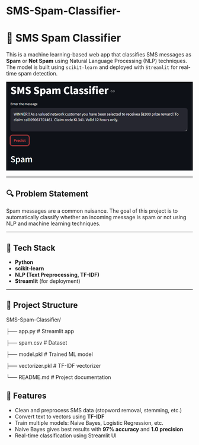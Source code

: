 # SMS-Spam-Classifier-
# 📩 SMS Spam Classifier

This is a machine learning-based web app that classifies SMS messages as **Spam** or **Not Spam** using Natural Language Processing (NLP) techniques. The model is built using `scikit-learn` and deployed with `Streamlit` for real-time spam detection.

![SpamDetection Screenshot](https://github.com/BhartiGangwar/SMS-Spam-Classifier-/blob/main/Sms_Spam_Demo.png?raw=true) <!-- Optional: Replace with your own screenshot -->

---

## 🔍 Problem Statement

Spam messages are a common nuisance. The goal of this project is to automatically classify whether an incoming message is spam or not using NLP and machine learning techniques.

---

## 🚀 Tech Stack

- **Python**
- **scikit-learn**
- **NLP (Text Preprocessing, TF-IDF)**
- **Streamlit** (for deployment)

---

## 📁 Project Structure

SMS-Spam-Classifier/

├── app.py # Streamlit app

├── spam.csv # Dataset

├── model.pkl # Trained ML model

├── vectorizer.pkl # TF-IDF vectorizer

└── README.md # Project documentation



## 🧠 Features

- Clean and preprocess SMS data (stopword removal, stemming, etc.)
- Convert text to vectors using **TF-IDF**
- Train multiple models: Naive Bayes, Logistic Regression, etc.
- Naive Bayes gives best results with **97% accuracy** and **1.0 precision**
- Real-time classification using Streamlit UI

